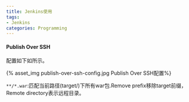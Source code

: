 ```yaml
---
title: Jenkins使用
tags:
- Jenkins
categories: Programming
---
```



#### Publish Over SSH

配置如下如所示。

{% asset_img publish-over-ssh-config.jpg Publish Over SSH配置%}

`**/*.war`:匹配当前路径(target/)下所有war包.Remove prefix移除target前缀，Remote directory表示远程目录。

